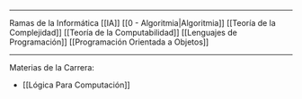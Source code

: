 ***
Ramas de la Informática
[[IA]]
[[0 - Algoritmia|Algoritmia]]
[[Teoría de la Complejidad]]
[[Teoría de la Computabilidad]]
[[Lenguajes de Programación]]
[[Programación Orientada a Objetos]]
***
Materias de la Carrera:
- [[Lógica Para Computación]]
